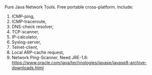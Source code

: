 Pure Java Network Tools. Free portable cross-platform. Include: 
1) ICMP-ping, 
2) ICMP-traceroute, 
3) DNS-check resolver, 
4) TCP-scanner, 
5) IP-calculator, 
6) Syslog-server,  
7) Telnet-client, 
8) Local ARP-cache request,
9) Network Ping-Scanner, 
Need JRE-1.8:
https://www.oracle.com/java/technologies/javase/javase8-archive-downloads.html
